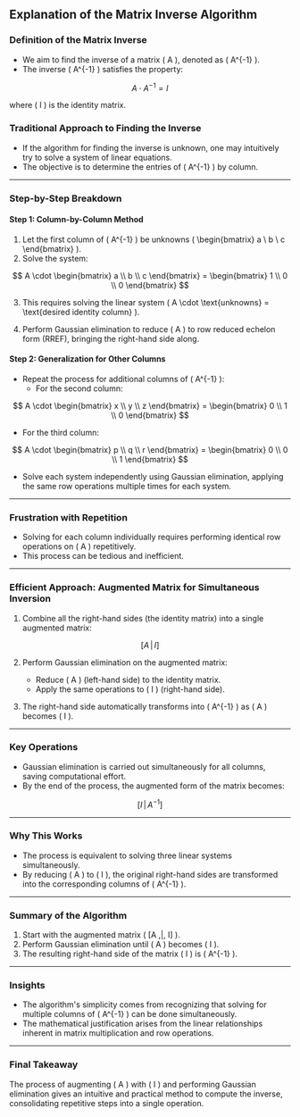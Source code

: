 ## Explanation of the Matrix Inverse Algorithm

### Definition of the Matrix Inverse
- We aim to find the inverse of a matrix \( A \), denoted as \( A^{-1} \).
- The inverse \( A^{-1} \) satisfies the property:

$$
A \cdot A^{-1} = I
$$

where \( I \) is the identity matrix.

### Traditional Approach to Finding the Inverse
- If the algorithm for finding the inverse is unknown, one may intuitively try to solve a system of linear equations.
- The objective is to determine the entries of \( A^{-1} \) by column.

---

### Step-by-Step Breakdown

#### **Step 1: Column-by-Column Method**
1. Let the first column of \( A^{-1} \) be unknowns \( \begin{bmatrix} a \\ b \\ c \end{bmatrix} \).
2. Solve the system:

$$
A \cdot \begin{bmatrix} a \\ b \\ c \end{bmatrix} = \begin{bmatrix} 1 \\ 0 \\ 0 \end{bmatrix}
$$

3. This requires solving the linear system \( A \cdot \text{unknowns} = \text{desired identity column} \).

4. Perform Gaussian elimination to reduce \( A \) to row reduced echelon form (RREF), bringing the right-hand side along.

#### **Step 2: Generalization for Other Columns**
- Repeat the process for additional columns of \( A^{-1} \):
  - For the second column:

$$
A \cdot \begin{bmatrix} x \\ y \\ z \end{bmatrix} = \begin{bmatrix} 0 \\ 1 \\ 0 \end{bmatrix}
$$

  - For the third column:

$$
A \cdot \begin{bmatrix} p \\ q \\ r \end{bmatrix} = \begin{bmatrix} 0 \\ 0 \\ 1 \end{bmatrix}
$$

- Solve each system independently using Gaussian elimination, applying the same row operations multiple times for each system.

---

### Frustration with Repetition
- Solving for each column individually requires performing identical row operations on \( A \) repetitively.
- This process can be tedious and inefficient.

---

### Efficient Approach: Augmented Matrix for Simultaneous Inversion
1. Combine all the right-hand sides (the identity matrix) into a single augmented matrix:

$$
[A \,|\, I]
$$

2. Perform Gaussian elimination on the augmented matrix:
   - Reduce \( A \) (left-hand side) to the identity matrix.
   - Apply the same operations to \( I \) (right-hand side).

3. The right-hand side automatically transforms into \( A^{-1} \) as \( A \) becomes \( I \).

---

### Key Operations
- Gaussian elimination is carried out simultaneously for all columns, saving computational effort.
- By the end of the process, the augmented form of the matrix becomes:

$$
[I \,|\, A^{-1}]
$$

---

### Why This Works
- The process is equivalent to solving three linear systems simultaneously.
- By reducing \( A \) to \( I \), the original right-hand sides are transformed into the corresponding columns of \( A^{-1} \).

---

### Summary of the Algorithm
1. Start with the augmented matrix \( [A \,|\, I] \).
2. Perform Gaussian elimination until \( A \) becomes \( I \).
3. The resulting right-hand side of the matrix \( I \) is \( A^{-1} \).

---

### Insights
- The algorithm's simplicity comes from recognizing that solving for multiple columns of \( A^{-1} \) can be done simultaneously.
- The mathematical justification arises from the linear relationships inherent in matrix multiplication and row operations.

---

### Final Takeaway
The process of augmenting \( A \) with \( I \) and performing Gaussian elimination gives an intuitive and practical method to compute the inverse, consolidating repetitive steps into a single operation.